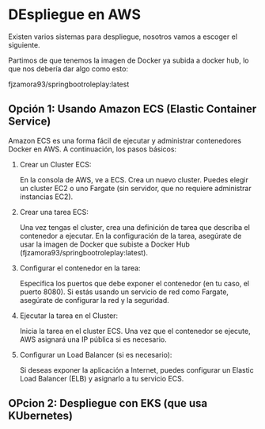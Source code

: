 # DEspliegue en AWS

Existen varios sistemas para despliegue, nosotros vamos a escoger el siguiente.

Partimos de que tenemos la imagen de Docker ya subida a docker hub, lo que nos debería dar algo como esto:

fjzamora93/springbootroleplay:latest


## Opción 1: Usando Amazon ECS (Elastic Container Service)

Amazon ECS es una forma fácil de ejecutar y administrar contenedores Docker en AWS. A continuación, los pasos básicos:
1. Crear un Cluster ECS:

    En la consola de AWS, ve a ECS.
    Crea un nuevo cluster. Puedes elegir un cluster EC2 o uno Fargate (sin servidor, que no requiere administrar instancias EC2).

2. Crear una tarea ECS:

    Una vez tengas el cluster, crea una definición de tarea que describa el contenedor a ejecutar.
    En la configuración de la tarea, asegúrate de usar la imagen de Docker que subiste a Docker Hub (fjzamora93/springbootroleplay:latest).

3. Configurar el contenedor en la tarea:

    Especifica los puertos que debe exponer el contenedor (en tu caso, el puerto 8080).
    Si estás usando un servicio de red como Fargate, asegúrate de configurar la red y la seguridad.

4. Ejecutar la tarea en el Cluster:

    Inicia la tarea en el cluster ECS.
    Una vez que el contenedor se ejecute, AWS asignará una IP pública si es necesario.

5. Configurar un Load Balancer (si es necesario):

    Si deseas exponer la aplicación a Internet, puedes configurar un Elastic Load Balancer (ELB) y asignarlo a tu servicio ECS.
    
    
## OPcion 2: Despliegue con EKS (que usa KUbernetes)
